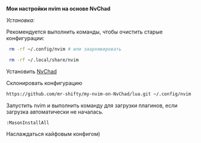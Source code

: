 **Мои настройки nvim на основе NvChad**

*Установка:*

Рекомендуется выполнить команды, чтобы очистить старые конфигурации:

```bash
 rm -rf ~/.config/nvim # или заархивировать
 ``` 
 ```bash
  rm -rf ~/.local/share/nvim
  ```

Установить [NvChad](https://nvchad.com/docs/quickstart/install)

Склонировать конфигурацию

```bash
https://github.com/mr-shifty/my-nvim-on-NvChad/lua.git ~/.config/nvim --depth 1
```

Запустить nvim и выполнить команду для загрузки плагинов, если загрузка автоматически не началась.  

`:MasonInstallAll `

Наслаждаться кайфовым конфигом)
